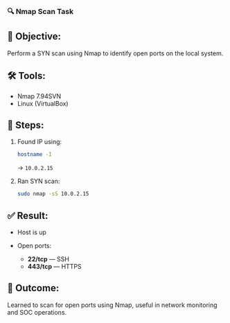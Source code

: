 ### 🔍 Nmap Scan Task

## 📌 Objective:

Perform a SYN scan using Nmap to identify open ports on the local system.

## 🛠️ Tools:

* Nmap 7.94SVN
* Linux (VirtualBox)

## 📝 Steps:

1. Found IP using:

   ```bash
   hostname -I
   ```

   → `10.0.2.15`

2. Ran SYN scan:

   ```bash
   sudo nmap -sS 10.0.2.15
   ```

## ✅ Result:

* Host is up
* Open ports:

  * **22/tcp** — SSH
  * **443/tcp** — HTTPS

## 🎯 Outcome:

Learned to scan for open ports using Nmap, useful in network monitoring and SOC operations.
